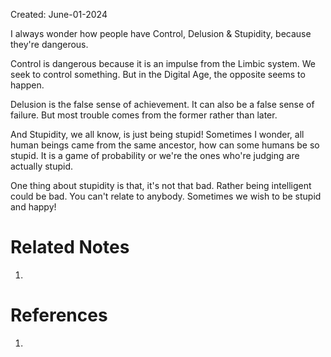 Created: June-01-2024

I always wonder how people have Control, Delusion & Stupidity, because they're dangerous.

Control is dangerous because it is an impulse from the Limbic system. We seek to control something. But in the Digital Age, the opposite seems to happen.

Delusion is the false sense of achievement. It can also be a false sense of failure. But most trouble comes from the former rather than later.

And Stupidity, we all know, is just being stupid! Sometimes I wonder, all human beings came from the same ancestor, how can some humans be so stupid. It is a game of probability or we're the ones who're judging are actually stupid.

One thing about stupidity is that, it's not that bad. Rather being intelligent could be bad. You can't relate to anybody. Sometimes we wish to be stupid and happy!

# Related Notes

1. 
# References

1. 